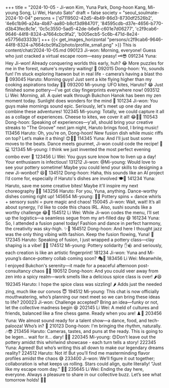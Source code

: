 +++
title = "2024-10-05 - Ji-won Kim, Yuna Park, Dong-hoon Kang, Mi-young Song, Li Wei, Haruto Sato"
draft = false
society = "seoul_soulmate-2024-10-04"
persons = ['d7119502-42d5-4b49-86d3-8730df2526b2', '4e6c1b96-a24a-4b87-aa80-b8cf3d984701', '84595cdb-d37e-4656-b770-d3b43fec8c1e', '0c5c3550-5ad5-42de-b6e9-c601e7d06277', 'c2f9cab6-9646-44f8-8324-a7664cbc9fa2', 'b005ecb5-5c6b-471d-8e24-e57756d3333b']
+++
{{< get_images_horizontal "persons/c2f9cab6-9646-44f8-8324-a7664cbc9fa2/photo/profile_small.png" >}}
This is content/chat/2024-10-05.md
090123 Ji-won: Morning, everyone! Guess who just cracked a virtual escape room—easy peasy! 🗝️😎
091234 Yuna: Hey Ji-won! Already conquering worlds this early, huh? 😂 More puzzles for me in the forest, nature's mystery waiting! 🍃
092015 Dong-hoon: Yo, sounds fun! I’m stuck exploring Itaewon but in real life - camera’s having a blast tho 📸
093045 Haruto: Morning guys! Just sent a kite flying higher than my cooking aspirations today 🎏🍜
093200 Mi-young: UFO kites, Haruto? 😂 Just finished some pottery—I've got clay fingerprints everywhere now!
093512 Li Wei: Morning, all. A quiet walk through Bukchon Hanok has been my zen moment today. Sunlight does wonders for the mind 🌅
101234 Ji-won: You guys make mornings sound epic. Seriously, let's meet up one day and combine these adventures! 
102345 Mi-young: Totally, we could capture it all as a collage of experiences. Cheese to kites, we cover it all! 😂🧀🎨
110543 Dong-hoon: Speaking of experiences—y'all, should bring your creative streaks to "The Groove" next jam night, Haruto brings food, I bring music!
113456 Haruto: Oh, you’re on, Dong-hoon! New fusion dish while music riffs on top? Let’s make it a thing! 😊🍣🎵
114345 Yuna: And I’ll just bust some moves to the beats. Dance meets gourmet, Ji-won could code the recipe! 💃💻
121345 Mi-young: I think we just invented the most perfect evening combo ever 🍷
123456 Li Wei: You guys sure know how to liven up a day! Your enthusiasm is infectious!
131212 Ji-won: @Mi-young: Would love to see your pottery sometime! Maybe you could lend your skills to designing a new Ji-wonbot? 😆🤖
134512 Dong-hoon: Haha, this sounds like an AI project I’d come for, especially if Haruto's dishes are involved 🍽️🤖
141234 Yuna: Haruto, save me some creative bites! Maybe it'll inspire my next choreography 🕺🍣
143256 Haruto: For you, Yuna, anything. Dance-worthy dishes coming right up!
145654 Mi-young: 🍣🕺 Pottery spins + dance whirls + sensory sushi = pure magic and chaos!
150045 Ji-won: Wait, wait! It’s all about synergy, I'd like to code this chaos IRL. Also, sushi sounds like a worthy challenge 😂🍣
154512 Li Wei: While Ji-won codes the menu, I’ll set up the logistics—a seamless segue from my art-filled day 😄
161234 Yuna: So, I attended a fusion panel today! Fashion and dance in perfect harmony, the creativity was sky-high. ✨👗
164512 Dong-hoon: And here I thought jazz was the only thing vibing with fashion. Keep the fusion flowing, Yuna! 🎷
172345 Haruto: Speaking of fusion, I just wrapped a pottery class—clay shaping is a vibe! 🏺💭
174512 Mi-young: Pottery solidarity ✋🪨 and seriously, each creation is like an artistic fingerprint!
181234 Ji-won: Yuna and Mi-young’s dance-pottery collab coming soon? 🎭🤔
183456 Li Wei: Meanwhile, I enjoyed Bukchon's serenity—it made for a peaceful afternoon post-consultancy chaos 🌿😌
190512 Dong-hoon: And you could veer away from zen into a spicy realm—work smells like a delicious spice class is over! 🌶️😆
192345 Haruto: I hope the spice class was sizzling! 🌶️ Adds just the needed zing, much like our convos 😇
194512 Mi-young: This chat is now officially mouthwatering, who’s planning our next meet so we can bring these ideas to life? 
200023 Ji-won: Challenge accepted? Bring an idea—funky or not, let the collective madness begin 😆
202145 Li Wei: A meld of cultures and friends, balanced like a fine chess game. Ready when you are! ♟️🍜
203456 Yuna: We almost sound ready for a talent show—a dance, food, and tech-palooza! Who’s in? 🌟
210123 Dong-hoon: I'm bringing the rhythm, naturally. 🎶😎
213456 Haruto: Cameras, tastes, and puns at the ready. This is going to be legen... wait for it... dary! 🍣📸
220345 Mi-young: 😊Don’t leave out the pottery amidst this whirlwind showcase - each turn tells a story!
222345 Yuna: Agreed! But who’s writing this all down to make our legendary dreams reality?
224512 Haruto: Not it! But you’ll find me masterminding flavor profiles amidst the chaos 😅
233400 Ji-won: We’ll figure it out together; collaboration is what keeps us rolling. Stars could align, quite literally! “Just like my escape room day.” 🌟😁
235645 Li Wei: Ending the day here, everyone. Always a pleasure to share in our collective buzz. Let’s see what tomorrow holds! 🌙🎉

